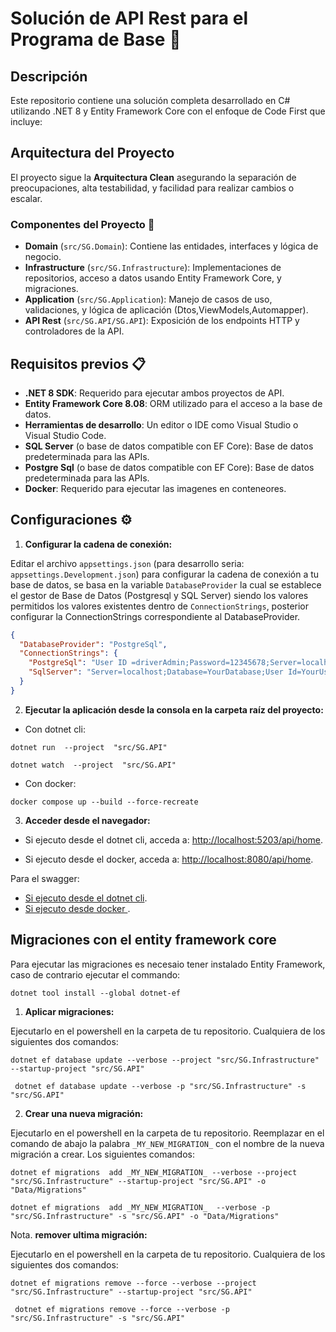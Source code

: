 # Solución de API Rest para el Programa de Base   🚀

## Descripción

Este repositorio contiene una solución completa desarrollado en C# utilizando .NET 8 y Entity Framework Core con el enfoque de Code First que incluye:

## Arquitectura del Proyecto

El proyecto sigue la **Arquitectura Clean**  asegurando la separación de preocupaciones, alta testabilidad, y facilidad para realizar cambios o escalar.

### Componentes del Proyecto  📁
  - **Domain** (`src/SG.Domain`): Contiene las entidades, interfaces y lógica de negocio.
  - **Infrastructure** (`src/SG.Infrastructure`): Implementaciones de repositorios, acceso a datos usando Entity Framework Core, y migraciones.
  - **Application** (`src/SG.Application`): Manejo de casos de uso, validaciones, y lógica de aplicación (Dtos,ViewModels,Automapper).
  - **API Rest** (`src/SG.API/SG.API`): Exposición de los endpoints HTTP y controladores de la API.

## Requisitos previos 📋

- **.NET 8 SDK**: Requerido para ejecutar ambos proyectos de API.
- **Entity Framework Core 8.08**: ORM utilizado para el acceso a la base de datos.
- **Herramientas de desarrollo**: Un editor o IDE como Visual Studio o Visual Studio Code.
- **SQL Server** (o base de datos compatible con EF Core): Base de datos predeterminada para las APIs.
- **Postgre Sql** (o base de datos compatible con EF Core): Base de datos predeterminada para las APIs.
- **Docker**: Requerido para ejecutar las imagenes en conteneores.

## Configuraciones ⚙️

1. **Configurar la cadena de conexión:**

Editar el archivo `appsettings.json` (para desarrollo seria: `appsettings.Development.json`) para configurar la cadena de conexión a tu base de datos, se basa en la variable `DatabaseProvider` la cual se establece el gestor de Base de Datos (Postgresql y SQL Server) siendo los valores permitidos los valores existentes dentro de `ConnectionStrings`, posterior configurar la ConnectionStrings correspondiente al DatabaseProvider.
```json
{
  "DatabaseProvider": "PostgreSql", 
  "ConnectionStrings": {
    "PostgreSql": "User ID =driverAdmin;Password=12345678;Server=localhost;Port=5432;Database=SampleDriverDb; Integrated Security=true;Pooling=true;",
    "SqlServer": "Server=localhost;Database=YourDatabase;User Id=YourUsername;Password=XXXX;"
  }  
}
```

2. **Ejecutar la aplicación desde la consola en la carpeta raíz del proyecto:**

- Con dotnet cli:
```
dotnet run  --project  "src/SG.API" 
```

```
dotnet watch  --project  "src/SG.API" 
```

- Con docker:
```
docker compose up --build --force-recreate
```

3. **Acceder desde el navegador:**

- Si ejecuto desde el dotnet cli, acceda a: [http://localhost:5203/api/home](http://localhost:5203/api/home).

- Si ejecuto desde el docker, acceda a: [http://localhost:8080/api/home](http://localhost:8080/api/home).

 Para el swagger:
- [Si ejecuto desde el dotnet cli](http://localhost:5203/swagger/index.html).
- [Si ejecuto desde docker ](http://localhost:8080/swagger/index.html).

## Migraciones con el entity framework core

Para ejecutar las migraciones es necesaio tener instalado Entity Framework, caso de contrario ejecutar el commando:
```
dotnet tool install --global dotnet-ef
```


1. **Aplicar migraciones:**

Ejecutarlo en el powershell en la carpeta de tu repositorio. Cualquiera de los siguientes dos comandos:
```
dotnet ef database update --verbose --project "src/SG.Infrastructure" --startup-project "src/SG.API"
```
```
 dotnet ef database update --verbose -p "src/SG.Infrastructure" -s "src/SG.API"
```

2. **Crear una nueva migración:**

Ejecutarlo en el powershell en la carpeta de tu repositorio. Reemplazar en el comando de abajo la palabra `_MY_NEW_MIGRATION_` con el nombre de la nueva migración a crear.
Los siguientes comandos:

```
dotnet ef migrations  add _MY_NEW_MIGRATION_ --verbose --project "src/SG.Infrastructure" --startup-project "src/SG.API" -o "Data/Migrations"
```
```
dotnet ef migrations  add _MY_NEW_MIGRATION_  --verbose -p "src/SG.Infrastructure" -s "src/SG.API" -o "Data/Migrations" 
```

Nota. **remover ultima migración:**

Ejecutarlo en el powershell en la carpeta de tu repositorio. Cualquiera de los siguientes dos comandos:
```
dotnet ef migrations remove --force --verbose --project "src/SG.Infrastructure" --startup-project "src/SG.API"
```
```
 dotnet ef migrations remove --force --verbose -p "src/SG.Infrastructure" -s "src/SG.API"
```

<!-- 
Acceder al swagger: 

http://localhost:5203/swagger/index.html

APi dev:

http://localhost:5203/api/home 

// https://dev.to/isaacojeda/fluentresults-simplificando-el-manejo-de-resultados-y-errores-en-aplicaciones-net-2kgl
// https://github.com/altmann/FluentResults

-->